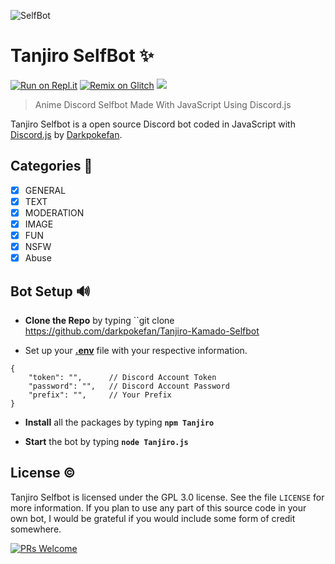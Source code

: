 ![SelfBot](https://telegra.ph/file/f2771930c409401a0925c.png)

# Tanjiro SelfBot ✨

[![Run on Repl.it](https://repl.it/badge/github/darkpokefan/Tanjiro-Kamado-Selfbot)](https://repl.it/github/darkpokefan/Tanjiro-Kamado-Selfbot)
[![Remix on Glitch](https://cdn.glitch.com/2703baf2-b643-4da7-ab91-7ee2a2d00b5b%2Fremix-button.svg)](https://glitch.com/edit/#!/import/github/darkpokefan/Tanjiro-Kamado-Selfbot)
[![](https://img.shields.io/badge/discord.js-v12.0.0--dev-blue.svg?logo=npm)](https://github.com/discordjs)
>  Anime Discord Selfbot Made With JavaScript Using Discord.js

Tanjiro Selfbot is a open source Discord bot coded in JavaScript with [Discord.js](https://discord.js.org) by [Darkpokefan](https://github.com/darkpokefan).  
## Categories 📑
- [x] GENERAL
- [x] TEXT
- [x] MODERATION 
- [x] IMAGE
- [x] FUN
- [X] NSFW
- [X] Abuse

## Bot Setup  🔊
* **Clone the Repo** by typing ``git clone https://github.com/darkpokefan/Tanjiro-Kamado-Selfbot

* Set up your **[.env](https://github.com/darkpokefan/Tanjiro-Kamado-selfbot/blob/Master/.env)** file with your respective information.
```
{
    "token": "",      // Discord Account Token
    "password": "",   // Discord Account Password
    "prefix": "",     // Your Prefix
}
```
* **Install** all the packages by typing **``npm Tanjiro ``**

* **Start** the bot by typing **``node Tanjiro.js``**

## License ©️
Tanjiro Selfbot is licensed under the GPL 3.0 license. See the file `LICENSE` for more information. If you plan to use any part of this source code in your own bot, I would be grateful if you would include some form of credit somewhere.

[![PRs Welcome](https://img.shields.io/badge/PRs-welcome-brightgreen.svg?style=flat-square)](https://github.com/darkpokefan)&nbsp;



